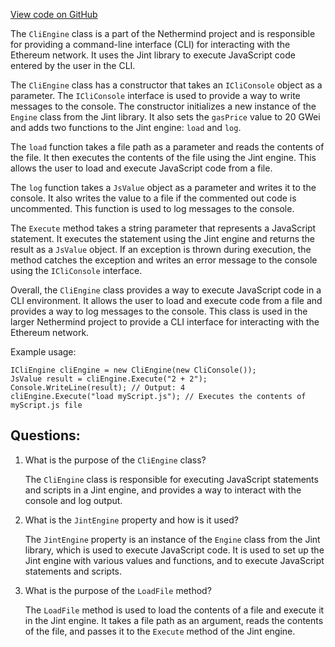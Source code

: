 [View code on GitHub](https://github.com/nethermindeth/nethermind/Nethermind.Cli/CliEngine.cs)

The `CliEngine` class is a part of the Nethermind project and is responsible for providing a command-line interface (CLI) for interacting with the Ethereum network. It uses the Jint library to execute JavaScript code entered by the user in the CLI. 

The `CliEngine` class has a constructor that takes an `ICliConsole` object as a parameter. The `ICliConsole` interface is used to provide a way to write messages to the console. The constructor initializes a new instance of the `Engine` class from the Jint library. It also sets the `gasPrice` value to 20 GWei and adds two functions to the Jint engine: `load` and `log`. 

The `load` function takes a file path as a parameter and reads the contents of the file. It then executes the contents of the file using the Jint engine. This allows the user to load and execute JavaScript code from a file.

The `log` function takes a `JsValue` object as a parameter and writes it to the console. It also writes the value to a file if the commented out code is uncommented. This function is used to log messages to the console.

The `Execute` method takes a string parameter that represents a JavaScript statement. It executes the statement using the Jint engine and returns the result as a `JsValue` object. If an exception is thrown during execution, the method catches the exception and writes an error message to the console using the `ICliConsole` interface.

Overall, the `CliEngine` class provides a way to execute JavaScript code in a CLI environment. It allows the user to load and execute code from a file and provides a way to log messages to the console. This class is used in the larger Nethermind project to provide a CLI interface for interacting with the Ethereum network. 

Example usage:

```
ICliEngine cliEngine = new CliEngine(new CliConsole());
JsValue result = cliEngine.Execute("2 + 2");
Console.WriteLine(result); // Output: 4
cliEngine.Execute("load myScript.js"); // Executes the contents of myScript.js file
```
## Questions: 
 1. What is the purpose of the `CliEngine` class?
    
    The `CliEngine` class is responsible for executing JavaScript statements and scripts in a Jint engine, and provides a way to interact with the console and log output.

2. What is the `JintEngine` property and how is it used?
    
    The `JintEngine` property is an instance of the `Engine` class from the Jint library, which is used to execute JavaScript code. It is used to set up the Jint engine with various values and functions, and to execute JavaScript statements and scripts.

3. What is the purpose of the `LoadFile` method?
    
    The `LoadFile` method is used to load the contents of a file and execute it in the Jint engine. It takes a file path as an argument, reads the contents of the file, and passes it to the `Execute` method of the Jint engine.